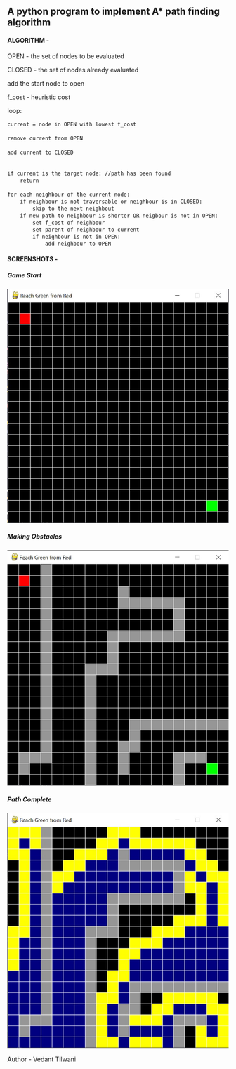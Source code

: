 ## A python program to implement A* path finding algorithm

#### ALGORITHM -

OPEN - the set of nodes to be evaluated

CLOSED - the set of nodes already evaluated

add the start node to open

f_cost - heuristic cost

loop:

	current = node in OPEN with lowest f_cost
	
	remove current from OPEN
	
	add current to CLOSED
	

	if current is the target node: //path has been found
		return

	for each neighbour of the current node:
		if neighbour is not traversable or neighbour is in CLOSED:
			skip to the next neighbout
		if new path to neighbour is shorter OR neigbour is not in OPEN:
			set f_cost of neighbour
			set parent of neighbour to current
			if neighbour is not in OPEN:
				add neighbour to OPEN

#### SCREENSHOTS -

##### Game Start  
![Map Start](game_start.jpg)

##### Making Obstacles  
![Adding obstacles](making_obstacles.jpg)

##### Path Complete  
![Path Complete](path_complete.jpg)

Author - Vedant Tilwani
